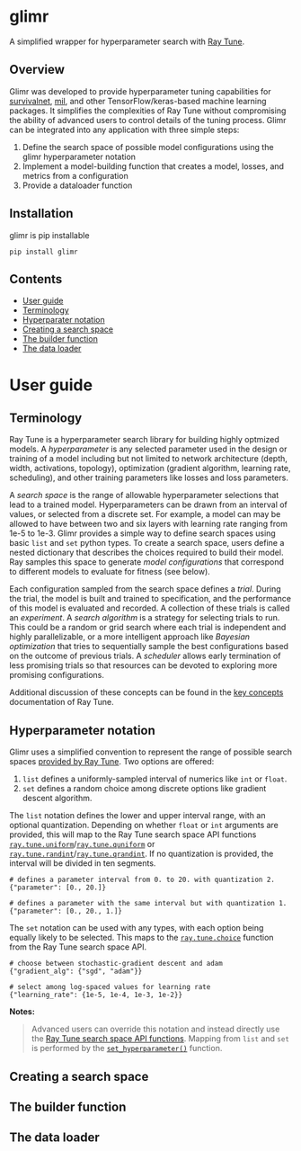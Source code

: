 # glimr
A simplified wrapper for hyperparameter search with [Ray Tune](https://docs.ray.io/en/latest/tune/index.html).

## Overview

Glimr was developed to provide hyperparameter tuning capabilities for [survivalnet](https://github.com/PathologyDataScience/survivalnet2), [mil](https://github.com/PathologyDataScience/mil), and other TensorFlow/keras-based machine learning packages. It simplifies the complexities of Ray Tune without compromising the ability of advanced users to control details of the tuning process. Glimr can be integrated into any application with three simple steps:

1. Define the search space of possible model configurations using the glimr hyperparameter notation
2. Implement a model-building function that creates a model, losses, and metrics from a configuration
3. Provide a dataloader function

## Installation

glimr is pip installable

```
pip install glimr
```

## Contents

- [User guide](#user-guide)
- [Terminology](#terminology)
- [Hyperparater notation](#hyperparameter-notation)
- [Creating a search space](#search-space)
- [The builder function](#builder)
- [The data loader](#dataloader)

# User guide <a name="user-guide"></a>
## Terminology <a name="terminology"></a>

Ray Tune is a hyperparameter search library for building highly optmized models. A *hyperparameter* is any selected parameter used in the design or training of a model including but not limited to network architecture (depth, width, activations, topology), optimization (gradient algorithm, learning rate, scheduling), and other training parameters like losses and loss parameters. 

A *search space* is the range of allowable hyperparameter selections that lead to a trained model. Hyperparameters can be drawn from an interval of values, or selected from a discrete set. For example, a model can may be allowed to have between two and six layers with learning rate ranging from 1e-5 to 1e-3. Glimr provides a simple way to define search spaces using basic `list` and `set` python types. To create a search space, users define a nested dictionary that describes the choices required to build their model. Ray samples this space to generate *model configurations* that correspond to different models to evaluate for fitness (see below).

Each configuration sampled from the search space defines a *trial*. During the trial, the model is built and trained to specification, and the performance of this model is evaluated and recorded. A collection of these trials is called an *experiment*. A *search algorithm* is a strategy for selecting trials to run. This could be a random or grid search where each trial is independent and highly parallelizable, or a more intelligent approach like *Bayesian optimization* that tries to sequentially sample the best configurations based on the outcome of previous trials. A *scheduler* allows early termination of less promising trials so that resources can be devoted to exploring more promising configurations.

Additional discussion of these concepts can be found in the [key concepts](https://docs.ray.io/en/latest/tune/key-concepts.html) documentation of Ray Tune.

## Hyperparameter notation <a name="hyperparameter-notation"></a>

Glimr uses a simplified convention to represent the range of possible search spaces [provided by Ray Tune](https://docs.ray.io/en/latest/tune/api/search_space.html#tune-search-space). Two options are offered:
1. `list` defines a uniformly-sampled interval of numerics like `int` or `float`.
2. `set` defines a random choice among discrete options like gradient descent algorithm.

The `list` notation defines the lower and upper interval range, with an optional quantization. Depending on whether `float` or `int` arguments are provided, this will map to the Ray Tune search space API functions [`ray.tune.uniform`](https://docs.ray.io/en/latest/tune/api/doc/ray.tune.uniform.html#ray.tune.uniform)/[`ray.tune.quniform`](https://docs.ray.io/en/latest/tune/api/doc/ray.tune.quniform.html#ray.tune.quniform) or [`ray.tune.randint`](https://docs.ray.io/en/latest/tune/api/doc/ray.tune.randint.html#ray.tune.randint)/[`ray.tune.qrandint`](https://docs.ray.io/en/latest/tune/api/doc/ray.tune.qrandint.html#ray.tune.qrandint). If no quantization is provided, the interval will be divided in ten segments.

```python:
# defines a parameter interval from 0. to 20. with quantization 2.
{"parameter": [0., 20.]}

# defines a parameter with the same interval but with quantization 1.
{"parameter": [0., 20., 1.]}
```

The `set` notation can be used with any types, with each option being equally likely to be selected. This maps to the [`ray.tune.choice`](https://docs.ray.io/en/latest/tune/api/doc/ray.tune.choice.html#ray.tune.choice) function from the Ray Tune search space API.

```python:
# choose between stochastic-gradient descent and adam
{"gradient_alg": {"sgd", "adam"}}

# select among log-spaced values for learning rate
{"learning_rate": {1e-5, 1e-4, 1e-3, 1e-2}}
```

**Notes:**
> Advanced users can override this notation and instead directly use the [Ray Tune search space API functions](https://docs.ray.io/en/latest/tune/api/search_space.html#tune-search-space). Mapping from `list` and `set` is performed by the [`set_hyperparameter()`](https://github.com/cooperlab/glimr/blob/abefc5820a873691d396001d43d883ce416d429b/glimr/search/utils.py#L239) function.

## Creating a search space <a name="search-space"></a>

## The builder function <a name="builder"></a>

## The data loader <a name="dataloader"></a>
